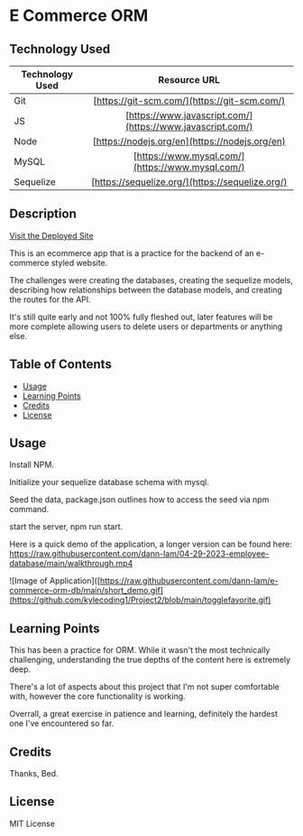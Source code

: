 # E Commerce ORM

## Technology Used

| Technology Used         | Resource URL           |
| ------------- |:-------------:|
| Git | [https://git-scm.com/](https://git-scm.com/)     |
| JS  | [https://www.javascript.com/](https://www.javascript.com/)     |
| Node  | [https://nodejs.org/en](https://nodejs.org/en)     |
| MySQL  | [https://www.mysql.com/](https://www.mysql.com/)     |
| Sequelize  | [https://sequelize.org/](https://sequelize.org/)     |


## Description

[Visit the Deployed Site](https://dann-lam.github.io/e-commerce-orm-db/)

This is an ecommerce app that is a practice for the backend of an e-commerce styled website.

The challenges were creating the databases, creating the sequelize models, describing how relationships between the database models, and creating the routes for the API.

It's still quite early and not 100% fully fleshed out, later features will be more complete allowing users to delete users or departments or anything else.


## Table of Contents


* [Usage](#usage)
* [Learning Points](#learning-points)
* [Credits](#credits)
* [License](#license)


## Usage

Install NPM.

Initialize your sequelize database schema with mysql.

Seed the data, package.json outlines how to access the seed via npm command.

start the server, npm run start.

Here is a quick demo of the application, a longer version can be found here: https://raw.githubusercontent.com/dann-lam/04-29-2023-employee-database/main/walkthrough.mp4

![Image of Application]([https://raw.githubusercontent.com/dann-lam/e-commerce-orm-db/main/short_demo.gif](https://github.com/kylecoding1/Project2/blob/main/togglefavorite.gif)



## Learning Points

This has been a practice for ORM.
While it wasn't the most technically challenging, understanding the true depths of the content here is extremely deep.

There's a lot of aspects about this project that I'm not super comfortable with, however the core functionality is working.


Overrall, a great exercise in patience and learning, definitely the hardest one I've encountered so far.


## Credits

Thanks, Bed.


## License

MIT License
